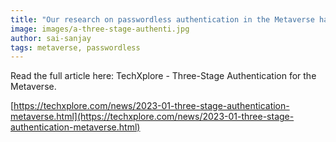```yaml
---
title: "Our research on passwordless authentication in the Metaverse has been featured in TechXplore! The article discusses our innovative three-stage authentication system, MetaSecure, which enhances security for digital identities in virtual environments. Team: Aditya Mitra, Anisha Ghosh & Sibi Chakkaravarthy S"
image: images/a-three-stage-authenti.jpg
author: sai-sanjay
tags: metaverse, passwordless
---
```



Read the full article here: TechXplore - Three-Stage Authentication for the Metaverse.

[https://techxplore.com/news/2023-01-three-stage-authentication-metaverse.html](https://techxplore.com/news/2023-01-three-stage-authentication-metaverse.html)